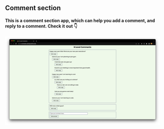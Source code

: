 ## Comment section

#### This is a comment section app, which can help you add a comment, and reply to a comment. Check it out 👇

![screenshot-1](./comment-section.jpg)
